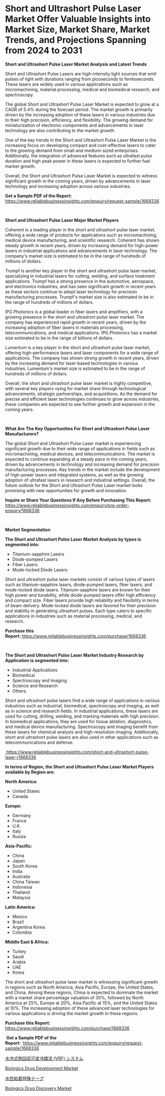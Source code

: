 <p><h1>Short and Ultrashort Pulse Laser Market Offer Valuable Insights into Market Size, Market Share, Market Trends, and Projections Spanning from 2024 to 2031</h1></p><p><strong>Short and Ultrashort Pulse Laser Market Analysis and Latest Trends</strong></p>
<p><p>Short and Ultrashort Pulse Lasers are high-intensity light sources that emit pulses of light with durations ranging from picoseconds to femtoseconds. These lasers are widely used in various applications such as micromachining, material processing, medical and biomedical research, and spectroscopy.</p><p>The global Short and Ultrashort Pulse Laser Market is expected to grow at a CAGR of 5.4% during the forecast period. The market growth is primarily driven by the increasing adoption of these lasers in various industries due to their high precision, efficiency, and flexibility. The growing demand for miniaturization of electronic components and advancements in laser technology are also contributing to the market growth.</p><p>One of the key trends in the Short and Ultrashort Pulse Laser Market is the increasing focus on developing compact and cost-effective lasers to cater to the growing demand from small and medium-sized enterprises. Additionally, the integration of advanced features such as ultrafast pulse duration and high peak power in these lasers is expected to further fuel market growth.</p><p>Overall, the Short and Ultrashort Pulse Laser Market is expected to witness significant growth in the coming years, driven by advancements in laser technology and increasing adoption across various industries.</p></p>
<p><strong>Get a Sample PDF of the Report:&nbsp;</strong> <a href="https://www.reliablebusinessinsights.com/enquiry/request-sample/1668336">https://www.reliablebusinessinsights.com/enquiry/request-sample/1668336</a></p>
<p>&nbsp;</p>
<p><strong>Short and Ultrashort Pulse Laser Major Market Players</strong></p>
<p><p>Coherent is a leading player in the short and ultrashort pulse laser market, offering a wide range of products for applications such as micromachining, medical device manufacturing, and scientific research. Coherent has shown steady growth in recent years, driven by increasing demand for high-power lasers in industrial applications and advancements in laser technology. The company's market size is estimated to be in the range of hundreds of millions of dollars.</p><p>Trumpf is another key player in the short and ultrashort pulse laser market, specializing in industrial lasers for cutting, welding, and surface treatment applications. Trumpf has a strong presence in the automotive, aerospace, and electronics industries, and has seen significant growth in recent years as these sectors continue to adopt laser technology for precision manufacturing processes. Trumpf's market size is also estimated to be in the range of hundreds of millions of dollars.</p><p>IPG Photonics is a global leader in fiber lasers and amplifiers, with a growing presence in the short and ultrashort pulse laser market. The company has experienced rapid growth in recent years, driven by the increasing adoption of fiber lasers in materials processing, telecommunications, and medical applications. IPG Photonics has a market size estimated to be in the range of billions of dollars.</p><p>Lumentum is a key player in the short and ultrashort pulse laser market, offering high-performance lasers and laser components for a wide range of applications. The company has shown strong growth in recent years, driven by the increasing demand for laser-based technologies in various industries. Lumentum's market size is estimated to be in the range of hundreds of millions of dollars.</p><p>Overall, the short and ultrashort pulse laser market is highly competitive, with several key players vying for market share through technological advancements, strategic partnerships, and acquisitions. As the demand for precise and efficient laser technologies continues to grow across industries, these companies are expected to see further growth and expansion in the coming years.</p></p>
<p>&nbsp;</p>
<p><strong>What Are The Key Opportunities For Short and Ultrashort Pulse Laser Manufacturers?</strong></p>
<p><p>The global Short and Ultrashort Pulse Laser market is experiencing significant growth due to their wide range of applications in fields such as micromachining, medical devices, and telecommunications. The market is expected to continue expanding at a steady pace in the coming years, driven by advancements in technology and increasing demand for precision manufacturing processes. Key trends in the market include the development of high-power lasers and integrated systems, as well as the growing adoption of ultrafast lasers in research and industrial settings. Overall, the future outlook for the Short and Ultrashort Pulse Laser market looks promising with new opportunities for growth and innovation.</p></p>
<p><strong>Inquire or Share Your Questions If Any Before Purchasing This Report:</strong> <a href="https://www.reliablebusinessinsights.com/enquiry/pre-order-enquiry/1668336">https://www.reliablebusinessinsights.com/enquiry/pre-order-enquiry/1668336</a></p>
<p>&nbsp;</p>
<p><strong>Market Segmentation</strong></p>
<p><strong>The Short and Ultrashort Pulse Laser Market Analysis by types is segmented into:</strong></p>
<p><ul><li>Titanium-sapphire Lasers</li><li>Diode-pumped Lasers</li><li>Fiber Lasers</li><li>Mode-locked Diode Lasers</li></ul></p>
<p><p>Short and ultrashort pulse laser markets consist of various types of lasers such as titanium-sapphire lasers, diode-pumped lasers, fiber lasers, and mode-locked diode lasers. Titanium-sapphire lasers are known for their high power and tunability, while diode-pumped lasers offer high efficiency and compact size. Fiber lasers provide high reliability and flexibility in terms of beam delivery. Mode-locked diode lasers are favored for their precision and stability in generating ultrashort pulses. Each type caters to specific applications in industries such as material processing, medical, and research.</p></p>
<p><strong>Purchase this Report:&nbsp;</strong><a href="https://www.reliablebusinessinsights.com/purchase/1668336">https://www.reliablebusinessinsights.com/purchase/1668336</a></p>
<p>&nbsp;</p>
<p><strong>The Short and Ultrashort Pulse Laser Market Industry Research by Application is segmented into:</strong></p>
<p><ul><li>Industrial Applications</li><li>Biomedical</li><li>Spectroscopy and Imaging</li><li>Science and Research</li><li>Others</li></ul></p>
<p><p>Short and ultrashort pulse lasers find a wide range of applications in various industries such as industrial, biomedical, spectroscopy and imaging, as well as in science and research fields. In industrial applications, these lasers are used for cutting, drilling, welding, and marking materials with high precision. In biomedical applications, they are used for tissue ablation, diagnostics, and medical device manufacturing. Spectroscopy and imaging benefit from these lasers for chemical analysis and high-resolution imaging. Additionally, short and ultrashort pulse lasers are also used in other applications such as telecommunications and defense.</p></p>
<p><a href="https://www.reliablebusinessinsights.com/short-and-ultrashort-pulse-laser-r1668336">&nbsp;https://www.reliablebusinessinsights.com/short-and-ultrashort-pulse-laser-r1668336</a></p>
<p><strong>In terms of Region, the Short and Ultrashort Pulse Laser Market Players available by Region are:</strong></p>
<p>
    <p> <strong> North America: </strong>
        <ul>
            <li>United States</li>
            <li>Canada</li>
        </ul>
        </p> 
    <p> <strong> Europe: </strong>
        <ul>
            <li>Germany</li>
            <li>France</li>
            <li>U.K.</li>
            <li>Italy</li>
            <li>Russia</li>
        </ul>
        </p> 
    <p> <strong> Asia-Pacific: </strong>
        <ul>
            <li>China</li>
            <li>Japan</li>
            <li>South Korea</li>
            <li>India</li>
            <li>Australia</li>
            <li>China Taiwan</li>
            <li>Indonesia</li>
            <li>Thailand</li>
            <li>Malaysia</li>
        </ul>
        </p> 
    <p> <strong> Latin America: </strong>
        <ul>
            <li>Mexico</li>
            <li>Brazil</li>
            <li>Argentina Korea</li>
            <li>Colombia</li>
        </ul>
        </p> 
    <p> <strong> Middle East & Africa: </strong>
        <ul>
            <li>Turkey</li>
            <li>Saudi</li>
            <li>Arabia</li>
            <li>UAE</li>
            <li>Korea</li>
        </ul>
    </p>
    </p>
<p><p>The short and ultrashort pulse laser market is witnessing significant growth in regions such as North America, Asia Pacific, Europe, the United States, and China. Among these regions, China is expected to dominate the market with a market share percentage valuation of 30%, followed by North America at 25%, Europe at 20%, Asia Pacific at 15%, and the United States at 10%. The increasing adoption of these advanced laser technologies for various applications is driving the market growth in these regions.</p></p>
<p><strong>Purchase this Report: </strong><a href="https://www.reliablebusinessinsights.com/purchase/1668336">https://www.reliablebusinessinsights.com/purchase/1668336</a></p>
<p>&nbsp;<strong>Get a Sample PDF of the Report:&nbsp;&nbsp;</strong><a href="https://www.reliablebusinessinsights.com/enquiry/request-sample/1668336">https://www.reliablebusinessinsights.com/enquiry/request-sample/1668336</a></p>
<p><strong></strong></p>
<p><p><a href="https://github.com/mm14022023/Market-Research-Report-List-2/blob/main/6941929176725.md">水冷式熱回収可変冷媒流 (VRF) システム</a></p><p><a href="https://github.com/nafisalvee228/Market-Research-Report-List-1/blob/main/biologics-drug-development-market.md">Biologics Drug Development Market</a></p><p><a href="https://github.com/NikitaBruen/Market-Research-Report-List-1/blob/main/1036476176726.md">水性粘着特殊テープ</a></p><p><a href="https://github.com/ashepherd82/Market-Research-Report-List-5/blob/main/biologics-drug-discovery-market.md">Biologics Drug Discovery Market</a></p></p>